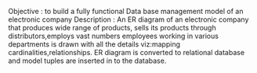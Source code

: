 Objective :  to build a fully functional Data base management model of an electronic company 
Description :  An ER diagram of an electronic company that produces wide range of products, sells its products through distributors,employs vast numbers employees working in various departments is drawn with all the details viz:mapping cardinalities,relationships.  ER diagram is converted to relational database and model tuples are inserted in to the database.
